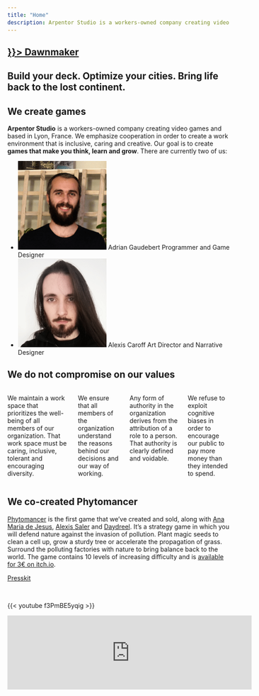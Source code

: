 ```yaml
---
title: "Home"
description: Arpentor Studio is a workers-owned company creating video games. We make games that make you think, learn and grow.
---
```


<section class="hero is-halfheight dawnmaker-banner">
    <div class="hero-body"></div>
    <div class="hero-foot">
        <h1 class="title dawnmaker-title">
            <a href={{< ref "games/dawnmaker">}}>
                Dawnmaker
            </a>
        </h1>
        <h2 class="subtitle has-text-light">
            Build your deck. Optimize your cities. Bring life back to the lost continent.
        </h2>
    </div>
</section>

<section class="section">
<div class="block container mb-6">

<h2 class="title is-2">We create games</h2>

<strong>Arpentor Studio</strong> is a workers-owned company creating video games and based in Lyon, France. We emphasize cooperation in order to create a work environment that is inclusive, caring and creative. Our goal is to create <strong>games that make you think, learn and grow</strong>. There are currently two of us:

<ul class="employees">
    <li>
        <img src="/img/portraits/Adrian.png" alt="Portrait de Adrian Gaudebert">
        <span class="name">Adrian Gaudebert</span>
        <span>Programmer and Game Designer</span>
    </li>
    <li>
        <img src="/img/portraits/Alexis.png" alt="Portrait de Alexis Caroff">
        <span class="name">Alexis Caroff</span>
        <span>Art Director and Narrative Designer</span>
    </li>
</ul>
</div>

<div class="container mb-6">

<h2 class="title is-2">We do not compromise on our values</h2>

<div class="columns is-multiline">
        <div class="column is-half">
            <p class="box">
                We maintain a work space that prioritizes the well-being of all members of our organization. That work space must be caring, inclusive, tolerant and encouraging diversity.
            </p>
        </div>
        <div class="column is-half">
            <p class="box">
                We ensure that all members of the organization understand the reasons behind our decisions and our way of working.
            </p>
        </div>
        <div class="column is-half">
            <p class="box">
                Any form of authority in the organization derives from the attribution of a role to a person. That authority is clearly defined and voidable.
            </p>
        </div>
        <div class="column is-half">
            <p class="box">
                We refuse to exploit cognitive biases in order to encourage our public to pay more money than they intended to spend.
            </p>
        </div>
</div>
</div>

<div class="block container phytomancer-home-content">

<h2 class="title is-2">We co-created Phytomancer</h2>

[Phytomancer](https://daydreel.itch.io/phytomancer) is the first game that we’ve created and sold, along with [Ana Maria de Jesus](https://www.artstation.com/jesuslovesyou), [Alexis Saler](https://www.fossilrecords.fr/) and [Daydreel](https://daydreel.itch.io/). It’s a strategy game in which you will defend nature against the invasion of pollution. Plant magic seeds to clean a cell up, grow a sturdy tree or accelerate the propagation of grass. Surround the polluting factories with nature to bring balance back to the world. The game contains 10 levels of increasing difficulty and is [available for 3€ on itch.io](https://daydreel.itch.io/phytomancer).

[Presskit](http://adrian.gaudebert.fr/en/phytomancer/)

<br />

{{< youtube f3PmBE5yqig >}}

<div class="itch-io-widget">
    <iframe src="https://itch.io/embed/1185198" width="552" height="167" frameborder="0"><a href="https://daydreel.itch.io/phytomancer">Phytomancer by Daydreel, alexis.saler, Akaroff, adngdb</a></iframe>
</div>

</div>
</section>
